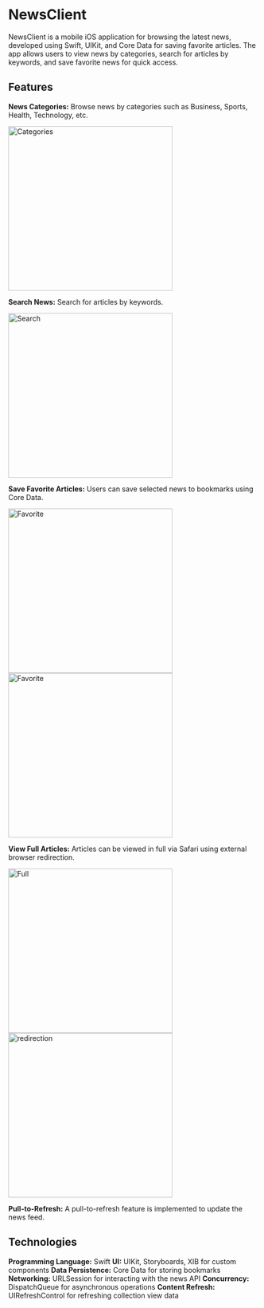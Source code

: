 # NewsClient
NewsClient is a mobile iOS application for browsing the latest news, developed using Swift, UIKit, and Core Data for saving favorite articles. The app allows users to view news by categories, search for articles by keywords, and save favorite news for quick access.

## Features
**News Categories:** Browse news by categories such as Business, Sports, Health, Technology, etc.

 <img src="https://github.com/user-attachments/assets/a044ceef-f695-42fc-ad27-473d275d8ffc" width="330" title="Categories"> 

**Search News:** Search for articles by keywords.

 <img src="https://github.com/user-attachments/assets/d5e00505-1582-474d-ae1a-b8d486264407" width="330" title="Search"> 

**Save Favorite Articles:** Users can save selected news to bookmarks using Core Data.

 <img src="https://github.com/user-attachments/assets/2d11785c-8ace-4bb6-a298-65fcf93ccac9" width="330" title="Favorite"> 
 <img src="https://github.com/user-attachments/assets/b04f7a06-7694-4a9b-9f3d-83e63c4548f5" width="330" title="Favorite"> 

**View Full Articles:** Articles can be viewed in full via Safari using external browser redirection.

 <img src="https://github.com/user-attachments/assets/423a1d46-773c-4fbb-aea0-16e7acee2fce" width="330" title="Full">
 <img src="https://github.com/user-attachments/assets/5361e10b-6b7c-4b3c-8af8-96749d992d8d" width="330" title="redirection"> 

**Pull-to-Refresh:** A pull-to-refresh feature is implemented to update the news feed.

## Technologies
**Programming Language:** Swift
**UI:** UIKit, Storyboards, XIB for custom components
**Data Persistence:** Core Data for storing bookmarks
**Networking:** URLSession for interacting with the news API
**Concurrency:** DispatchQueue for asynchronous operations
**Content Refresh:** UIRefreshControl for refreshing collection view data
